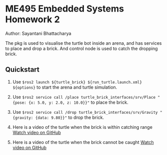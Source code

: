 # ME495 Embedded Systems Homework 2
Author: Sayantani Bhattacharya

The pkg is used to visualise the turtle bot inside an arena, and has services to place and drop a brick. And control node is used to catch the dropping brick.

## Quickstart
1. Use `$ros2 launch ${turtle_brick} ${run_turtle.launch.xml} ${options}` to start the arena and turtle simulation.

2. Use `$ros2 service call /place turtle_brick_interfaces/srv/Place "{pose: {x: 5.0, y: 2.0, z: 10.0}}"` to place the brick.

3. Use `$ros2 service call /drop turtle_brick_interfaces/srv/Gravity "{gravity: {data: 9.80}}"` to drop the brick.

4. Here is a video of the turtle when the brick is within catching range
   <a href="https://github.com/ME495-EmbeddedSystems/homework-2-Sayantani-Bhattacharya/issues/1#issue-2620761607">Watch video on GitHub</a>

5. Here is a video of the turtle when the brick cannot be caught
   <a href="https://github.com/ME495-EmbeddedSystems/homework-2-Sayantani-Bhattacharya/issues/2#issue-2628285808">Watch video on GitHub</a>

